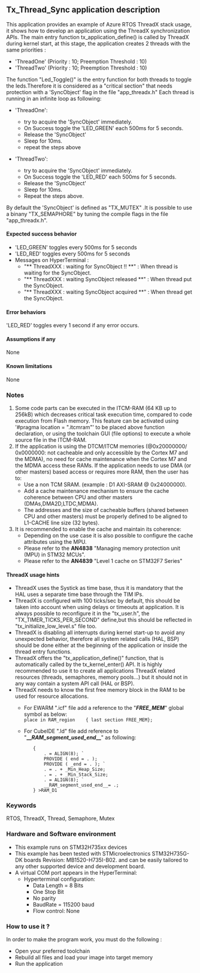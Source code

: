
##  Tx_Thread_Sync application description

This application provides an example of Azure RTOS ThreadX stack usage, it shows how to develop an application using the ThreadX synchronization APIs.
The main entry function tx_application_define() is called by ThreadX during kernel start, at this stage, the application creates 2 threads with the same priorities :
  - 'ThreadOne' (Priority : 10; Preemption Threshold : 10)
  - 'ThreadTwo' (Priority : 10; Preemption Threshold : 10)

The function "Led_Toggle()" is the entry function for both threads to toggle the leds.Therefore it is considered as a "critical section" that needs protection with a 'SyncObject' flag in the file "app_threadx.h"
Each thread is running in an infinite loop as following:
- 'ThreadOne':
  + try to acquire the 'SyncObject' immediately.
  + On Success toggle the 'LED_GREEN' each 500ms for 5 seconds.
  + Release the 'SyncObject'
  + Sleep for 10ms.
  + repeat the steps above

- 'ThreadTwo':
  + try to acquire the 'SyncObject' immediately.
  + On Success toggle the 'LED_RED' each 500ms for 5 seconds.
  + Release the 'SyncObject'
  + Sleep for 10ms.
  + Repeat the steps above.

By default the 'SyncObject' is defined as  "TX_MUTEX" .It is possible to use a binany "TX_SEMAPHORE" by tuning
the compile flags in the file "app_threadx.h".

####  Expected success behavior
  - 'LED_GREEN' toggles every 500ms for 5 seconds
  - 'LED_RED' toggles every 500ms for 5 seconds
  - Messages on HyperTerminal : 
     + "** ThreadXXX : waiting for SyncObject !! **" : When thread is waiting for the SyncObject.
	 + "** ThreadXXX : waiting SyncObject released **" : When thread put the SyncObject.
	 + "** ThreadXXX : waiting SyncObject acquired **" : When thread get the SyncObject.
	 
#### Error behaviors
'LED_RED' toggles every 1 second if any error occurs.

#### Assumptions if any
None

#### Known limitations
None

### Notes
 1. Some code parts can be executed in the ITCM-RAM (64 KB up to 256kB) which decreases critical task execution time, compared to code execution from Flash memory. This feature can be activated using '#pragma location = ".itcmram"' to be placed above function declaration, or using the toolchain GUI (file options) to execute a whole source file in the ITCM-RAM.
 2.  If the application is using the DTCM/ITCM memories (@0x20000000/ 0x0000000: not cacheable and only accessible by the Cortex M7 and the MDMA), no need for cache maintenance when the Cortex M7 and the MDMA access these RAMs. If the application needs to use DMA (or other masters) based access or requires more RAM, then the user has to:
      - Use a non TCM SRAM. (example : D1 AXI-SRAM @ 0x24000000).
      - Add a cache maintenance mechanism to ensure the cache coherence between CPU and other masters (DMAs,DMA2D,LTDC,MDMA).
      - The addresses and the size of cacheable buffers (shared between CPU and other masters) must be properly defined to be aligned to L1-CACHE line size (32 bytes).
 3.  It is recommended to enable the cache and maintain its coherence:
      - Depending on the use case it is also possible to configure the cache attributes using the MPU.
      - Please refer to the **AN4838** "Managing memory protection unit (MPU) in STM32 MCUs".
      - Please refer to the **AN4839** "Level 1 cache on STM32F7 Series"
  
#### ThreadX usage hints
 - ThreadX uses the Systick as time base, thus it is mandatory that the HAL uses a separate time base through the TIM IPs.
 - ThreadX is configured with 100 ticks/sec by default, this should be taken into account when using delays or timeouts at application. It is always possible to reconfigure it in the "tx_user.h", the "TX_TIMER_TICKS_PER_SECOND" define,but this should be reflected in "tx_initialize_low_level.s" file too.
 - ThreadX is disabling all interrupts during kernel start-up to avoid any unexpected behavior, therefore all system related calls (HAL, BSP) should be done either at the beginning of the application or inside the thread entry functions.
 - ThreadX offers the "tx_application_define()" function, that is automatically called by the tx_kernel_enter() API.     It is highly recommended to use it to create all applications ThreadX related resources (threads, semaphores, memory pools...)  but it should not in any way contain a system API call (HAL or BSP).
 - ThreadX needs to know the first free memory block in the RAM to be used for resource allocations.
     + For EWARM ".icf" file add a reference to the "***FREE_MEM***" global symbol as below:       
``` place in RAM_region    { last section FREE_MEM}; ```

     + For CubeIDE ".ld" file add reference to "**\_\_***RAM_segment_used_end***\_\_**" as following:  
```  ._user_heap_stack :
          { 
              . = ALIGN(8); `
              PROVIDE ( end = . );
              PROVIDE ( _end = . ); `
              . = . + _Min_Heap_Size;
              . = . + _Min_Stack_Size;
              . = ALIGN(8); `
              __RAM_segment_used_end__= .;
          } >RAM_D1
```
               

### Keywords

RTOS, ThreadX, Thread, Semaphore, Mutex


### Hardware and Software environment

  - This example runs on STM32H735xx devices
  - This example has been tested with STMicroelectronics STM32H735G-DK boards Revision: MB1520-H735I-B02.
    and can be easily tailored to any other supported device and development board.
  - A virtual COM port appears in the HyperTerminal:
      - Hyperterminal configuration:
        + Data Length = 8 Bits
        + One Stop Bit
        + No parity
        + BaudRate = 115200 baud
        + Flow control: None

###  How to use it ?

In order to make the program work, you must do the following :
 - Open your preferred toolchain
 - Rebuild all files and load your image into target memory
 - Run the application

